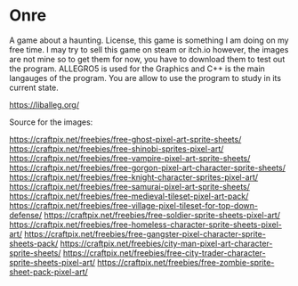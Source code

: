 # Onre

A game about a haunting. License, this game is something I am doing on my free time. I may try to sell this game on steam or itch.io however, the images are not mine so to get them for now, you have to download them 
to test out the program. ALLEGRO5 is used for the Graphics and C++ is the main langauges of the program. You are allow to use the program to study in its current state. 



https://liballeg.org/


Source for the images:

https://craftpix.net/freebies/free-ghost-pixel-art-sprite-sheets/
https://craftpix.net/freebies/free-shinobi-sprites-pixel-art/
https://craftpix.net/freebies/free-vampire-pixel-art-sprite-sheets/
https://craftpix.net/freebies/free-gorgon-pixel-art-character-sprite-sheets/
https://craftpix.net/freebies/free-knight-character-sprites-pixel-art/
https://craftpix.net/freebies/free-samurai-pixel-art-sprite-sheets/
https://craftpix.net/freebies/free-medieval-tileset-pixel-art-pack/
https://craftpix.net/freebies/free-village-pixel-tileset-for-top-down-defense/
https://craftpix.net/freebies/free-soldier-sprite-sheets-pixel-art/
https://craftpix.net/freebies/free-homeless-character-sprite-sheets-pixel-art/
https://craftpix.net/freebies/free-gangster-pixel-character-sprite-sheets-pack/
https://craftpix.net/freebies/city-man-pixel-art-character-sprite-sheets/
https://craftpix.net/freebies/free-city-trader-character-sprite-sheets-pixel-art/
https://craftpix.net/freebies/free-zombie-sprite-sheet-pack-pixel-art/

